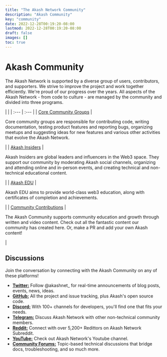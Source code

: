 ```yaml
---
title: "The Akash Network Community"
description: "Akash Community"
key: "community"
date: 2022-12-28T00:19:20-08:00
lastmod: 2022-12-28T00:19:20-08:00
draft: false
images: []
toc: true
---
```


# Akash Community

The Akash Network is supported by a diverse group of users, contributors, and supporters. We strive to improve the project and work together efficiently. We're proud of our progress over the years. All aspects of the Akash Network - from code to culture - are managed by the community and divided into three programs.

| |
| :--- | :--- |
| [Core Community Groups](core-groups) | <p class="community__text"> Core community groups are responsible for contributing code, writing documentation, testing product features and reporting bugs, organizing meetups and suggesting ideas for new features and various other activities that evolve the Akash Network.</p> |
| [Akash Insiders](insiders) | <p class="community__text">Akash Insiders are global leaders and influencers in the Web3 space. They support our community by moderating Akash social channels, organizing and attending online and in-person events, and creating technical and non-technical educational content.</p> |
| [Akash EDU](edu) | <p class="community__text"> Akash EDU aims to provide world-class web3 education, along with certificates of completion and achievements.</p>  |
| [Community Contributions](contributions) | <p class="community__text">The Akash Community supports community education and growth through written and video content. Check out all the fantastic content our community has created here. Or, make a PR and add your own Akash content! </p> |

## Discussions

Join the conversation by connecting with the Akash Community on any of these platforms!

* **[Twitter:](https://twitter.com/akashnet_)** Follow @akashnet_ for real-time announcements of blog posts, events, news, ideas.
* **[GitHub:](https://github.com/akash-network)** All the project and issue tracking, plus Akash's open source code.
* **[Discord:](https://discord.akash.network)** With 100+ channels for developers, you'll find one that fits your needs.
* **[Telegram:](https://t.me/AkashNW)** Discuss Akash Network with other non-technical community members.
* **[Reddit:](https://www.reddit.com/r/akashnetwork/)** Connect with over 5,200+ Redittors on Akash Network Subreddit.
* **[YouTube:](https://www.youtube.com/@AkashNetwork)** Check out Akash Network's Youtube channel.
* **[Community Forums:](https://github.com/akash-network/community/discussions/2)** Topic-based technical discussions that bridge docs, troubleshooting, and so much more.
